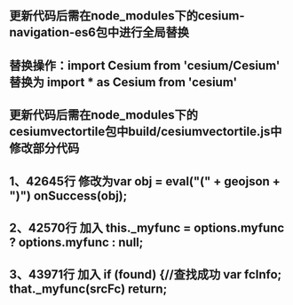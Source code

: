 
## 更新代码后需在node_modules下的cesium-navigation-es6包中进行全局替换
## 替换操作：import Cesium from 'cesium/Cesium' 替换为 import * as Cesium from 'cesium'


## 更新代码后需在node_modules下的cesiumvectortile包中build/cesiumvectortile.js中修改部分代码
## 1、42645行 修改为var obj = eval("(" + geojson + ")")    onSuccess(obj);
## 2、42570行 加入 this._myfunc = options.myfunc ? options.myfunc : null;
## 3、43971行 加入 if (found) {//查找成功   var fcInfo; that._myfunc(srcFc) return;